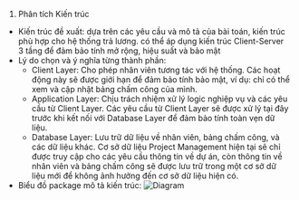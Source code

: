 1. Phân tích Kiến trúc
- Kiến trúc đề xuất: dựa trên các yêu cầu và mô tả của bài toán, kiến trúc phù hợp cho hệ thống trả lương. có thể áp dụng kiến trúc Client-Server 3 tầng để đảm bảo tính mở rộng, hiệu suất và bảo mật
- Lý do chọn và ý nghĩa từng thành phần:
  + Client Layer: Cho phép nhân viên tương tác với hệ thống. Các hoạt động này sẽ được giới hạn để đảm bảo tính bảo mật, ví dụ: chỉ có thể xem và cập nhật bảng chấm công của mình.
  + Application Layer: Chịu trách nhiệm xử lý logic nghiệp vụ và các yêu cầu từ Client Layer. Các yêu cầu từ Client Layer sẽ được xử lý tại đây trước khi kết nối với Database Layer để đảm bảo tính toàn vẹn dữ liệu.
  + Database Layer: Lưu trữ dữ liệu về nhân viên, bảng chấm công, và các dữ liệu khác. Cơ sở dữ liệu Project Management hiện tại sẽ chỉ được truy cập cho các yêu cầu thông tin về dự án, còn thông tin về nhân viên và bảng chấm công sẽ được lưu trữ trong một cơ sở dữ liệu mới để không ảnh hưởng đến cơ sở dữ liệu hiện có.
- Biểu đồ package mô tả kiến trúc:
![Diagram]([https://www.planttext.com/api/plantuml/png/N91D2i8m48NtESNGVQyWhNGZ28hY0SPqR8CrAJE98EB9N7Wahs1Rj4tTlfzl7lD-lZBno3vS6jMYFcD5a1o465RM4vzGKm9t1Q0R586rgupTTg5HAL3geqCkrKDDX6KGO-bRq34X3xxU4r-DdXWRBeb_Oemfq2FaMdUacD7lsr7hn7Z7jpacqZlIk1VIT36xFUuUdDc2A3QOV-VYx5IE0XdPil_d1m00__y30000](https://www.planttext.com/api/plantuml/png/V98zRiCm38LtdOBGr0wvGAV4yHB01G8KpSuohAj6bWJz132Adgn3ZzGhL7A6k7RSZS9x_FX8wEVhUnqY-fWwBHpI2Li6kTMAJOG6U_OIFWG0QGm1v7DW3piJsRyYiRmAE-DIX0DgTSIeh97YKrnv6-Uqea6u0QrIK8PprTXMqGZwn9IyYZritvXE8w76YB3tbdANCktVOKLymS0t9ksnzrPhgAiHB7FUcI8yeidzNLcyhk2kuHQfln_OqxrXjPh5XWSWstN9b4KvY9bUUaO1iX-fB52yi_CjJ3XV74luoS5Af58ikATNp7PtUHN-J1to_t-hJF0SlU8p1yWvKOWrcsFvMxy0003__mC0))
